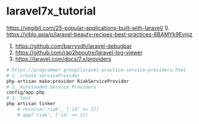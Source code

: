 # laravel7x_tutorial
https://vegibit.com/25-popular-applications-built-with-laravel/
0. https://viblo.asia/p/laravel-beauty-recipes-best-practices-6BAMYk9Evnjz
1. https://github.com/barryvdh/laravel-debugbar
2. https://github.com/rap2hpoutre/laravel-log-viewer
3. https://laravel.com/docs/7.x/providers
```bash
# https://programmer.group/laravel-practice-service-providers.html
# 1. create serviceProvider
php artisan make:provider RiakServiceProvider
# 2. Autoloaded Service Providers 
config/app.php
# 3. test
php artisan tinker
    # resolve('riak', ['id' => 1])
    # app('riak', ['id' => 1])
```

